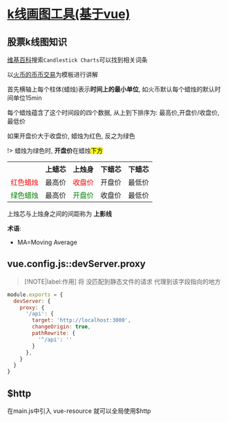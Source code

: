 # [k线画图工具(基于vue)](2019/11_2/k-line-vue)

## 股票k线图知识

[维基百科]()搜索`Candlestick Charts`可以找到相关词条

以[火币的币币交易](https://www.huobi.com/en-us/exchange/)为模板进行讲解

首先横轴上每个柱体(蜡烛)表示**时间上的最小单位**, 如火币默认每个蜡烛的默认时间单位15min

每个蜡烛蕴含了这个时间段的四个数据, 从上到下排序为: 最高价,开盘价/收盘价,最低价

如果开盘价大于收盘价, 蜡烛为红色, 反之为绿色

!> 蜡烛为绿色时, **开盘价**在蜡烛<mark>下方</mark>

<table>
<tr><th></th><th>上蜡芯</th><th>上烛身</th><th>下蜡芯</th><th>下蜡芯</th></tr>
<tr><td style="color:red">红色蜡烛</td><td>最高价</td><td style="color:red">收盘价</td><td>开盘价</td><td>最低价</td></tr>
<tr><td style="color:green">绿色蜡烛</td><td>最高价</td><td style="color:green">开盘价</td><td>收盘价</td><td>最低价</td></tr>
</table>

上烛芯与上烛身之间的间距称为 **上影线**

**术语**:

- MA=Moving Average

## vue.config.js::devServer.proxy

> [!NOTE|label:作用]
> 将 没匹配到静态文件的请求 代理到该字段指向的地方

```js
module.exports = {
  devServer: {
    proxy: {
      '/api': {
        target: 'http://localhost:3000',
        changeOrigin: true,
        pathRewrite: {
          '^/api': ''
        }
      },
    }
  }
}
```

## $http

在main.js中引入 vue-resource 就可以全局使用$http
